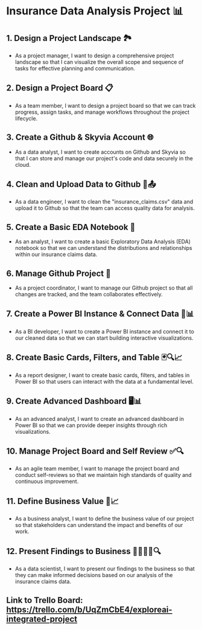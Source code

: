 # Insurance Data Analysis Project 📊

## 1. Design a Project Landscape 🏞️
- As a project manager, I want to design a comprehensive project landscape so that I can visualize the overall scope and sequence of tasks for effective planning and communication.

## 2. Design a Project Board 📋
- As a team member, I want to design a project board so that we can track progress, assign tasks, and manage workflows throughout the project lifecycle.

## 3. Create a Github & Skyvia Account 🌐
- As a data analyst, I want to create accounts on Github and Skyvia so that I can store and manage our project's code and data securely in the cloud.

## 4. Clean and Upload Data to Github 🧹📤
- As a data engineer, I want to clean the "insurance_claims.csv" data and upload it to Github so that the team can access quality data for analysis.

## 5. Create a Basic EDA Notebook 📓
- As an analyst, I want to create a basic Exploratory Data Analysis (EDA) notebook so that we can understand the distributions and relationships within our insurance claims data.

## 6. Manage Github Project 🔧
- As a project coordinator, I want to manage our Github project so that all changes are tracked, and the team collaborates effectively.

## 7. Create a Power BI Instance & Connect Data 🔌📊
- As a BI developer, I want to create a Power BI instance and connect it to our cleaned data so that we can start building interactive visualizations.

## 8. Create Basic Cards, Filters, and Table 🃏🔍📈
- As a report designer, I want to create basic cards, filters, and tables in Power BI so that users can interact with the data at a fundamental level.

## 9. Create Advanced Dashboard 🖥️📊
- As an advanced analyst, I want to create an advanced dashboard in Power BI so that we can provide deeper insights through rich visualizations.

## 10. Manage Project Board and Self Review ✅🔍
- As an agile team member, I want to manage the project board and conduct self-reviews so that we maintain high standards of quality and continuous improvement.

## 11. Define Business Value 💼📈
- As a business analyst, I want to define the business value of our project so that stakeholders can understand the impact and benefits of our work.

## 12. Present Findings to Business 👨‍💼👩‍💼🔍
- As a data scientist, I want to present our findings to the business so that they can make informed decisions based on our analysis of the insurance claims data.

## Link to Trello Board: https://trello.com/b/UqZmCbE4/exploreai-integrated-project
